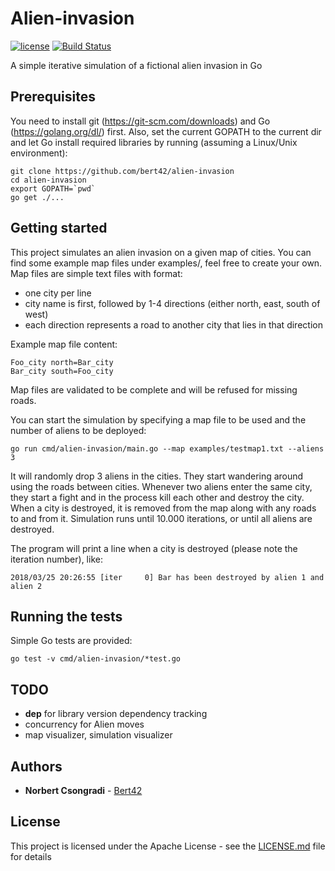 # Alien-invasion

[![license](https://img.shields.io/github/license/bert42/alien-invasion.svg)](https://github.com/bert42/alien-invasion/blob/master/LICENSE)
[![Build Status](https://travis-ci.org/bert42/alien-invasion.svg?branch=master)](https://travis-ci.org/bert42/alien-invasion)

A simple iterative simulation of a fictional alien invasion in Go

## Prerequisites

You need to install git (https://git-scm.com/downloads) and Go (https://golang.org/dl/) first.
Also, set the current GOPATH to the current dir and let Go install required libraries by running (assuming a Linux/Unix environment):

```
git clone https://github.com/bert42/alien-invasion
cd alien-invasion
export GOPATH=`pwd`
go get ./...
```

## Getting started

This project simulates an alien invasion on a given map of cities.
You can find some example map files under examples/, feel free to create your own.
Map files are simple text files with format:
 * one city per line
 * city name is first, followed by 1-4 directions (either north, east, south of west)
 * each direction represents a road to another city that lies in that direction

Example map file content:

```
Foo_city north=Bar_city
Bar_city south=Foo_city
```

Map files are validated to be complete and will be refused for missing roads.


You can start the simulation by specifying a map file to be used and the number of aliens to be deployed:

```
go run cmd/alien-invasion/main.go --map examples/testmap1.txt --aliens 3
```

It will randomly drop 3 aliens in the cities. They start wandering around using the roads between cities. Whenever two aliens enter
the same city, they start a fight and in the process kill each other and destroy the city. When a city is destroyed, it is removed
from the map along with any roads to and from it.
Simulation runs until 10.000 iterations, or until all aliens are destroyed.

The program will print a line when a city is destroyed (please note the iteration number), like:

```
2018/03/25 20:26:55 [iter     0] Bar has been destroyed by alien 1 and alien 2
```

## Running the tests

Simple Go tests are provided:

```
go test -v cmd/alien-invasion/*test.go
```

## TODO

* **dep** for library version dependency tracking
* concurrency for Alien moves
* map visualizer, simulation visualizer

## Authors

* **Norbert Csongradi** - [Bert42](https://github.com/bert42)

## License

This project is licensed under the Apache License - see the [LICENSE.md](LICENSE.md) file for details
